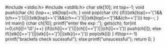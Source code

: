 #include <stdio.h> 
#include <stdlib.h>
 char stk[10]; 
int top=-1; 
void push(char ch) 
{top++;
 stk[top]=ch; 
} 
void pop(char ch)
 {if(((stk[top]=='(')&&(ch==')'))||((stk[top]=='{')&&(ch=='}')||(stk[top]=='[')&&(ch==']'))) top--; } 
int main() 
{char ch[10];
 printf("enter the exp :");
 gets(ch); 
for(int i=0;ch[i]!='\0';i++) 
{if((ch[i]=='{')||(ch[i]=='[')||(ch[i]=='(')) 
   push(ch[i]);
 else if((stk[i]=='}')||(stk[i]==']')||(stk[i]==')'))                       pop(stk[i])
 } 
if(top==-1)
   printf("brackets check sucessful");
else 
    printf("unsucessful");
 return 0; }
